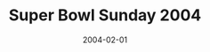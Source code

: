 ---
layout: message
category: message
series: "Super Bowl"
title: "Super Bowl Sunday 2004"
date: 2004-02-01
audio-description: "Super Bowl Sunday 2004"
audio: "http://www.crossroads.net/audio/2004/2004_02_Super_Bowl/SuperBowl_02-01-04.mp3"
audio-title: "Super Bowl Sunday 2004"
audio-duration: "01&#58;00&#58;04"
---